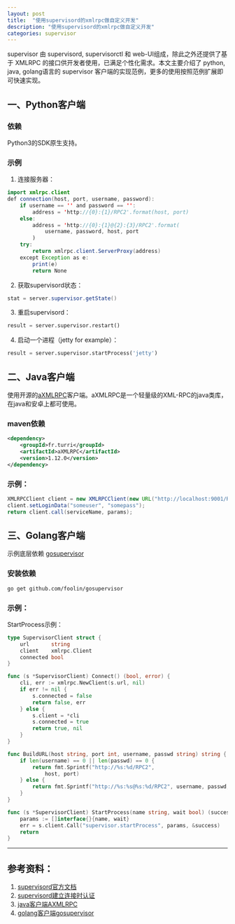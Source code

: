 ```yaml
---
layout: post
title:  "使用supervisord的xmlrpc做自定义开发"
description: "使用supervisord的xmlrpc做自定义开发"
categories: supervisor
---
```

supervisor 由 supervisord, supervisorctl 和 web-UI组成，除此之外还提供了基于 XMLRPC 的接口供开发者使用，已满足个性化需求。本文主要介绍了 python, java, golang语言的 supervisor 客户端的实现范例，更多的使用按照范例扩展即可快速实现。

## 一、Python客户端

### 依赖
Python3的SDK原生支持。

### 示例
1. 连接服务器：
```java
import xmlrpc.client
def connection(host, port, username, password):
    if username == '' and password == '':
        address = 'http://{0}:{1}/RPC2'.format(host, port)
    else:
        address = 'http://{0}:{1}@{2}:{3}/RPC2'.format(
            username, password, host, port
        )
    try:
        return xmlrpc.client.ServerProxy(address)
    except Exception as e:
        print(e)
        return None
```

2. 获取supervisord状态：
```java
stat = server.supervisor.getState()
```

3. 重启supervisord：
```py
result = server.supervisor.restart()
```

4. 启动一个进程（jetty for example）：
```py
result = server.supervisor.startProcess('jetty')
```

## 二、Java客户端

使用开源的[aXMLRPC](https://github.com/gturri/aXMLRPC)客户端。aXMLRPC是一个轻量级的XML-RPC的java类库，在java和安卓上都可使用。

### maven依赖
```xml
<dependency>
    <groupId>fr.turri</groupId>
    <artifactId>aXMLRPC</artifactId>
    <version>1.12.0</version>
</dependency>
```
### 示例：
```java
XMLRPCClient client = new XMLRPCClient(new URL("http://localhost:9001/RPC2"));
client.setLoginData("someuser", "somepass");
return client.call(serviceName, params);
```

## 三、Golang客户端
示例底层依赖 [gosupervisor](https://github.com/foolin/gosupervisor)

### 安装依赖

```sh
go get github.com/foolin/gosupervisor
```

### 示例：

StartProcess示例：

```go
type SupervisorClient struct {
	url       string
	client    xmlrpc.Client
	connected bool
}

func (s *SupervisorClient) Connect() (bool, error) {
	cli, err := xmlrpc.NewClient(s.url, nil)
	if err != nil {
		s.connected = false
		return false, err
	} else {
		s.client = *cli
		s.connected = true
		return true, nil
	}
}

func BuildURL(host string, port int, username, passwd string) string {
	if len(username) == 0 || len(passwd) == 0 {
		return fmt.Sprintf("http://%s:%d/RPC2",
			host, port)
	} else {
		return fmt.Sprintf("http://%s:%s@%s:%d/RPC2", username, passwd, host, port)
	}
}

func (s *SupervisorClient) StartProcess(name string, wait bool) (success bool, err error) {
	params := []interface{}{name, wait}
	err = s.client.Call("supervisor.startProcess", params, &success)
	return
}

```

---

## 参考资料：
1. [supervisord官方文档](http://supervisord.org/api.html) 
2. [supervisord建立连接时认证](https://github.com/gamegos/cesi/blob/master/cesi/core/xmlrpc.py)
3. [java客户端AXMLRPC](https://github.com/gturri/aXMLRPC)
4. [golang客户端gosupervisor](https://github.com/foolin/gosupervisor)

